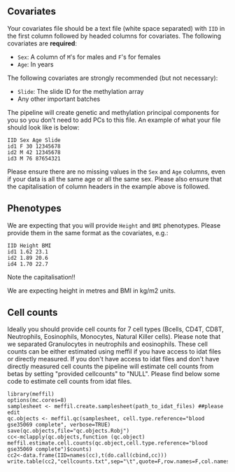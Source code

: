
## Covariates
Your covariates file should be a text file (white space separated) with `IID` in the first column followed by headed columns for covariates. The following covariates are **required**:

- `Sex`: A column of `M`'s for males and `F`'s for females
- `Age`: In years

The following covariates are strongly recommended (but not necessary):

- `Slide`: The slide ID for the methylation array
- Any other important batches

The pipeline will create genetic and methylation principal components for you so you don’t need to add PCs to this file. An example of what your file should look like is below:

    IID Sex Age Slide
    id1 F 30 12345678
    id2 M 42 12345678
    id3 M 76 87654321

Please ensure there are no missing values in the `Sex` and `Age` columns, even if your data is all the same age or all the same sex. Please also ensure that the capitalisation of column headers in the example above is followed.

## Phenotypes

We are expecting that you will provide `Height` and `BMI` phenotypes. Please provide them in the same format as the covariates, e.g.:

    IID Height BMI
    id1 1.62 23.1
    id2 1.89 20.6
    id4 1.70 22.7

Note the capitalisation!!

We are expecting height in metres and BMI in kg/m2 units.

## Cell counts

Ideally you should provide cell counts for 7 cell types (Bcells, CD4T, CD8T, Neutrophils, Eosinophils, Monocytes, Natural Killer cells). Please note that we separated Granulocytes in neutrophils and eosinophils. These cell counts can be either estimated using meffil if you have access to idat files or directly measured. If you don't have access to idat files and don't have directly measured cell counts the pipeline will estimate cell counts from betas by setting "provided cellcounts" to "NULL". Please find below some code to estimate cell counts from idat files.
```
library(meffil)
options(mc.cores=8)
samplesheet <- meffil.create.samplesheet(path_to_idat_files) ##please edit
qc.objects <- meffil.qc(samplesheet, cell.type.reference="blood gse35069 complete", verbose=TRUE)
save(qc.objects,file="qc.objects.Robj")
cc<-mclapply(qc.objects,function (qc.object) meffil.estimate.cell.counts(qc.object,cell.type.reference="blood gse35069 complete")$counts)
cc2<-data.frame(IID=names(cc),t(do.call(cbind,cc)))
write.table(cc2,"cellcounts.txt",sep="\t",quote=F,row.names=F,col.names=T)
```